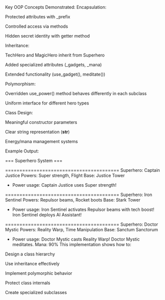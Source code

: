 Key OOP Concepts Demonstrated:
Encapsulation:

Protected attributes with _prefix

Controlled access via methods

Hidden secret identity with getter method

Inheritance:

TechHero and MagicHero inherit from Superhero

Added specialized attributes (_gadgets, _mana)

Extended functionality (use_gadget(), meditate())

Polymorphism:

Overridden use_power() method behaves differently in each subclass

Uniform interface for different hero types

Class Design:

Meaningful constructor parameters

Clear string representation (__str__)

Energy/mana management systems

Example Output:

=== Superhero System ===

========================================
Superhero: Captain Justice
Powers: Super strength, Flight
Base: Justice Tower
- Power usage:
Captain Justice uses Super strength!

========================================
Superhero: Iron Sentinel
Powers: Repulsor beams, Rocket boots
Base: Stark Tower
- Power usage:
Iron Sentinel activates Repulsor beams with tech boost!
Iron Sentinel deploys AI Assistant!

========================================
Superhero: Doctor Mystic
Powers: Reality Warp, Time Manipulation
Base: Sanctum Sanctorum
- Power usage:
Doctor Mystic casts Reality Warp!
Doctor Mystic meditates. Mana: 90%
This implementation shows how to:

Design a class hierarchy

Use inheritance effectively

Implement polymorphic behavior

Protect class internals

Create specialized subclasses
